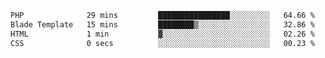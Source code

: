 <!--START_SECTION:waka-->

```txt
PHP              29 mins         ████████████████░░░░░░░░░   64.66 %
Blade Template   15 mins         ████████▒░░░░░░░░░░░░░░░░   32.86 %
HTML             1 min           ▓░░░░░░░░░░░░░░░░░░░░░░░░   02.26 %
CSS              0 secs          ░░░░░░░░░░░░░░░░░░░░░░░░░   00.23 %
```

<!--END_SECTION:waka-->
